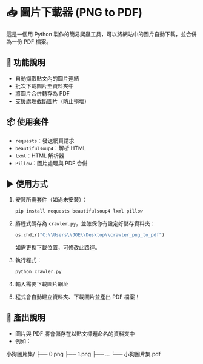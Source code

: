 # 📥 圖片下載器 (PNG to PDF)

這是一個用 Python 製作的簡易爬蟲工具，可以將網站中的圖片自動下載，並合併為一份 PDF 檔案。

## 🔧 功能說明

- 自動擷取貼文內的圖片連結
- 批次下載圖片至資料夾中
- 將圖片合併轉存為 PDF
- 支援處理截斷圖片（防止損壞）

## 📦 使用套件

- `requests`：發送網頁請求
- `beautifulsoup4`：解析 HTML
- `lxml`：HTML 解析器
- `Pillow`：圖片處理與 PDF 合併

## ▶️ 使用方式

1. 安裝所需套件（如尚未安裝）：

    ```bash
    pip install requests beautifulsoup4 lxml pillow
    ```

2. 將程式碼存為 `crawler.py`，並確保你有設定好儲存資料夾：

    ```python
    os.chdir("C:\\Users\\JOE\\Desktop\\crawler_png_to_pdf")
    ```

    如需更換下載位置，可修改此路徑。

3. 執行程式：

    ```bash
    python crawler.py
    ```

4. 輸入需要下載圖片網址

5. 程式會自動建立資料夾、下載圖片並產出 PDF 檔案！

## 📁 產出說明

- 圖片與 PDF 將會儲存在以貼文標題命名的資料夾中
- 例如：

小狗圖片集/
├── 0.png
├── 1.png
├── ...
└── 小狗圖片集.pdf
